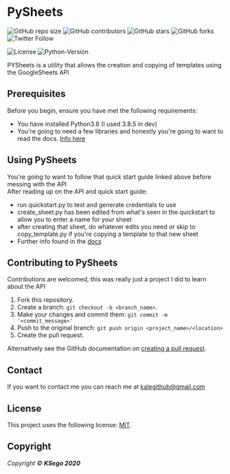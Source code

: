 # PySheets

<!--- These are examples. See https://shields.io for others or to customize this set of shields. You might want to include dependencies, project status and licence info here. Logos can be found at https://simpleicons.org/ --->
![GitHub repo size](https://img.shields.io/github/repo-size/AlbusNoir/PySheets?style=plastic)
![GitHub contributors](https://img.shields.io/github/contributors/AlbusNoir/PySheets?style=plastic)
![GitHub stars](https://img.shields.io/github/stars/AlbusNoir/PySheets?style=social)
![GitHub forks](https://img.shields.io/github/forks/AlbusNoir/PySheets?style=social)
![Twitter Follow](https://img.shields.io/twitter/follow/kaleleafygreen?style=social&link=https://twitter.com/kaleleafygreen&link=https://twitter.com/kaleleafygreen)
<!--- The following can really be anything you want. Format for this is https://img.shields.io/badge/<LABEL>-<MESSAGE>-<COLOR> --->
![License](https://img.shields.io/badge/license-MIT-blue?style=plastic)
![Python-Version](https://img.shields.io/badge/Python-3.8-blueviolet?style=plastic)

PYSheets is a utility that allows the creation and copying of templates using the GoogleSheets API

## Prerequisites

Before you begin, ensure you have met the following requirements:
<!--- These are just example requirements. Add, duplicate or remove as required --->
* You have installed Python3.8 (I used 3.8.5 in dev)
* You're going to need a few libraries and honestly you're going to want to read the docs. [Info here](https://developers.google.com/docs/api/quickstart/python) 


## Using PySheets

You're going to want to follow that quick start guide linked above before messing with the API
<br>
After reading up on the API and quick start guide:
- run quickstart.py to test and generate credentials to use
- create_sheet.py has been edited from what's seen in the quickstart to allow you to enter a name for your sheet
- after creating that sheet, do whatever edits you need or skip to copy_template.py if you're copying a template to that new sheet
- Further info found in the [docs](https://developers.google.com/docs/api/quickstart/python)


## Contributing to PySheets
<!--- If your README is long or you have some specific process or steps you want contributors to follow, consider creating a separate CONTRIBUTING.md file--->
Contributions are welcomed, this was really just a project I did to learn about the API

1. Fork this repository.
2. Create a branch: `git checkout -b <branch_name>`.
3. Make your changes and commit them: `git commit -m '<commit_message>'`
4. Push to the original branch: `git push origin <project_name>/<location>`
5. Create the pull request.

Alternatively see the GitHub documentation on [creating a pull request](https://help.github.com/en/github/collaborating-with-issues-and-pull-requests/creating-a-pull-request).

## Contact

If you want to contact me you can reach me at kalegithub@gmail.com

## License
<!--- If you're not sure which open license to use see https://choosealicense.com/--->

This project uses the following license: [MIT](https://choosealicense.com/licenses/mit/).

## Copyright

*Copyright © **KSego 2020***
